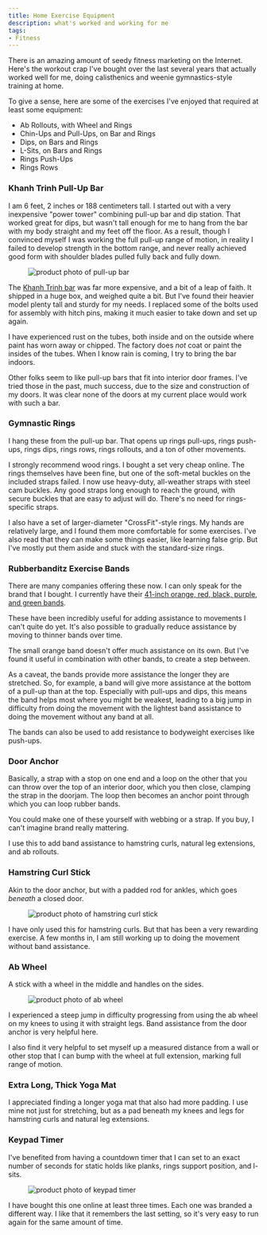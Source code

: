 ```yaml
---
title: Home Exercise Equipment
description: what's worked and working for me
tags:
- Fitness
---
```


There is an amazing amount of seedy fitness marketing on the Internet.  Here's the workout crap I've bought over the last several years that actually worked well for me, doing calisthenics and weenie gymnastics-style training at home.

To give a sense, here are some of the exercises I've enjoyed that required at least some equipment:

- Ab Rollouts, with Wheel and Rings
- Chin-Ups and Pull-Ups, on Bar and Rings
- Dips, on Bars and Rings
- L-Sits, on Bars and Rings
- Rings Push-Ups
- Rings Rows

### Khanh Trinh Pull-Up Bar

I am 6 feet, 2 inches or 188 centimeters tall.  I started out with a very inexpensive "power tower" combining pull-up bar and dip station.  That worked great for dips, but wasn't tall enough for me to hang from the bar with my body straight and my feet off the floor.  As a result, though I convinced myself I was working the full pull-up range of motion, in reality I failed to develop strength in the bottom range, and never really achieved good form with shoulder blades pulled fully back and fully down.

<figure><img src="/images/pullup-bar.gif" alt="product photo of pull-up bar"></figure>

The [Khanh Trinh bar](https://khanhtrinhvn.com/products/kt1-1520-kt-folding-stand-frame-for-tall-or-big-users/) was far more expensive, and a bit of a leap of faith.  It shipped in a huge box, and weighed quite a bit.  But I've found their heavier model plenty tall and sturdy for my needs.  I replaced some of the bolts used for assembly with hitch pins, making it much easier to take down and set up again.

I have experienced rust on the tubes, both inside and on the outside where paint has worn away or chipped.  The factory does _not_ coat or paint the insides of the tubes.  When I know rain is coming, I try to bring the bar indoors.

Other folks seem to like pull-up bars that fit into interior door frames.  I've tried those in the past, much success, due to the size and construction of my doors.  It was clear none of the doors at my current place would work with such a bar.

### Gymnastic Rings

I hang these from the pull-up bar.  That opens up rings pull-ups, rings push-ups, rings dips, rings rows, rings rollouts, and a ton of other movements.

I strongly recommend wood rings.  I bought a set very cheap online.  The rings themselves have been fine, but one of the soft-metal buckles on the included straps failed.  I now use heavy-duty, all-weather straps with steel cam buckles.  Any good straps long enough to reach the ground, with secure buckles that are easy to adjust will do.  There's no need for rings-specific straps.

I also have a set of larger-diameter "CrossFit"-style rings.  My hands are relatively large, and I found them more comfortable for some exercises.  I've also read that they can make some things easier, like learning false grip.  But I've mostly put them aside and stuck with the standard-size rings.

### Rubberbanditz Exercise Bands

There are many companies offering these now.  I can only speak for the brand that I bought.  I currently have their [41-inch orange, red, black, purple, and green bands](https://www.rubberbanditz.com/41-in-resistance-band/).

These have been incredibly useful for adding assistance to movements I can't quite do yet.  It's also possible to gradually reduce assistance by moving to thinner bands over time.

The small orange band doesn't offer much assistance on its own.  But I've found it useful in combination with other bands, to create a step between.

As a caveat, the bands provide more assistance the longer they are stretched.  So, for example, a band will give more assistance at the bottom of a pull-up than at the top.  Especially with pull-ups and dips, this means the band helps most where you might be weakest, leading to a big jump in difficulty from doing the movement with the lightest band assistance to doing the movement without any band at all.

The bands can also be used to add resistance to bodyweight exercises like push-ups.

### Door Anchor

Basically, a strap with a stop on one end and a loop on the other that you can throw over the top of an interior door, which you then close, clamping the strap in the doorjam.  The loop then becomes an anchor point through which you can loop rubber bands.

You could make one of these yourself with webbing or a strap.  If you buy, I can't imagine brand really mattering.

I use this to add band assistance to hamstring curls, natural leg extensions, and ab rollouts.

### Hamstring Curl Stick

Akin to the door anchor, but with a padded rod for ankles, which goes _beneath_ a closed door.

<figure><img src="/images/nordstick.jpg" alt="product photo of hamstring curl stick"></figure>

I have only used this for hamstring curls.  But that has been a very rewarding exercise.  A few months in, I am still working up to doing the movement without band assistance.

### Ab Wheel

A stick with a wheel in the middle and handles on the sides.

<figure><img src="/images/ab-wheel.jpg" alt="product photo of ab wheel"></figure>

I experienced a steep jump in difficulty progressing from using the ab wheel on my knees to using it with straight legs.  Band assistance from the door anchor is very helpful here.

I also find it very helpful to set myself up a measured distance from a wall or other stop that I can bump with the wheel at full extension, marking full range of motion.

### Extra Long, Thick Yoga Mat

I appreciated finding a longer yoga mat that also had more padding.  I use mine not just for stretching, but as a pad beneath my knees and legs for hamstring curls and natural leg extensions.

### Keypad Timer

I've benefited from having a countdown timer that I can set to an exact number of seconds for static holds like planks, rings support position, and l-sits.

<figure><img src="/images/keypad-timer.jpg" alt="product photo of keypad timer"></figure>

I have bought this one online at least three times.  Each one was branded a different way.  I like that it remembers the last setting, so it's very easy to run again for the same amount of time.

